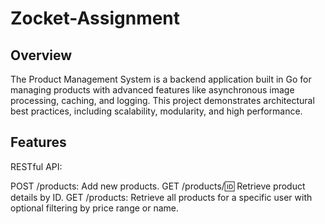 ﻿# Zocket-Assignment
## Overview
The Product Management System is a backend application built in Go for managing products with advanced features like asynchronous image processing, caching, and logging. This project demonstrates architectural best practices, including scalability, modularity, and high performance.

## Features
RESTful API:

POST /products: Add new products.
GET /products/:id: Retrieve product details by ID.
GET /products: Retrieve all products for a specific user with optional filtering by price range or name.
